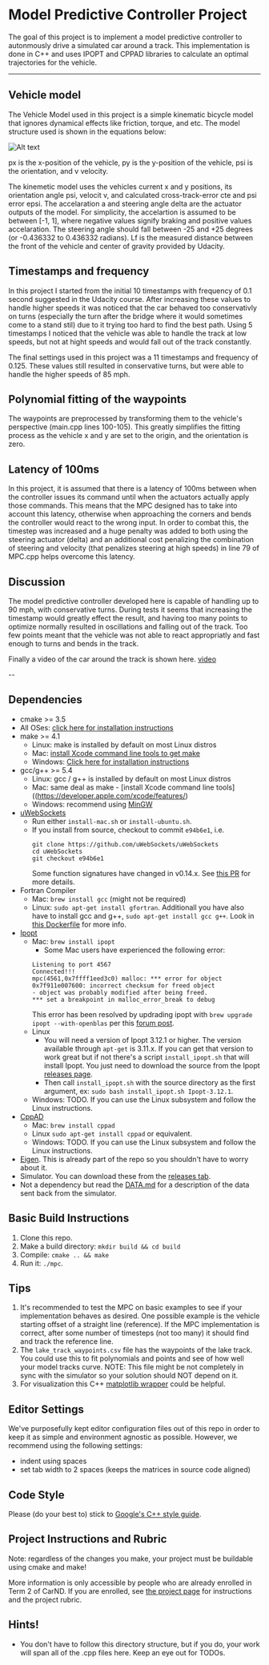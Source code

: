 # Model Predictive Controller Project
[video1]: data/mpc.mp4 "MPC @ 85mph"

The goal of this project is to implement a model predictive controller to autonmously drive a simulated car around a track. This implementation is done in C++ and uses IPOPT and CPPAD libraries to calculate an optimal trajectories for the vehicle.


---
 ## Vehicle model
 The Vehicle Model used in this project is a simple kinematic bicycle model that ignores dynamical effects like friction, torque, and etc. The model structure used is shown in the equations below:
 
![Alt text](data/modelstructure.PNG)

px is the x-position of the vehicle, py is the y-position of the vehicle, psi is the orientation, and v velocity.

The kinemetic model uses the vehicles current x and y positions, its orientation angle psi, velocit v, and calculated cross-track-error cte and psi error epsi. The accelaration a and steering angle delta are the actuator outputs of the model. For simplicity, the accelartion is assumed to be between [-1, 1], where negative values signify braking and positive values accelaration. The steering angle should fall between -25 and +25 degrees (or -0.436332 to 0.436332 radians). Lf is the measured distance between the front of the vehicle and center of gravity provided by Udacity. 

##  Timestamps and frequency 
In this project I started from the initial 10 timestamps with frequency of 0.1 second suggested in the Udacity course. After increasing these values to handle higher speeds it was noticed that the car behaved too conservativly on turns (especially the turn after the bridge where it would sometimes come to a stand stil) due to it trying too hard to find the best path. Using 5 timestamps I noticed that the vehicle was able to handle the track at low speeds, but not at hight speeds and would fall out of the track constantly. 

The final settings used in this project was a 11 timestamps and frequency of 0.125. These values still resulted in conservative turns, but were able to handle the higher speeds of 85 mph.

## Polynomial fitting of the waypoints
The waypoints are preprocessed by transforming them to the vehicle's perspective (main.cpp lines 100-105). This greatly simplifies the fitting process as the vehicle x and y are set to the origin, and the orientation is zero.

## Latency of 100ms
In this project, it is assumed that there is a latency of 100ms between when the controller issues its command until when the actuators actually apply those commands. This means that the MPC designed has to take into account this latency, otherwise when approaching the corners and bends the controller would react to the wrong input. In order to combat this, the timestep was increased and a huge penalty was added to both using the steering actuator (delta) and an additional cost penalizing the combination of steering and velocity (that penalizes steering at high speeds) in line 79 of MPC.cpp helps overcome this latency.

## Discussion
The model predictive controller developed here is capable of handling up to 90 mph, with conservative turns. During tests it seems that increasing the timestamp would greatly effect the result, and having too many points to optimize normally resulted in oscillations and falling out of the track. Too few points meant that the vehicle was not able to react appropriatly and fast enough to turns and bends in the track. 

Finally a video of the car around the track is shown here.
[video][video1]


--
## Dependencies

* cmake >= 3.5
 * All OSes: [click here for installation instructions](https://cmake.org/install/)
* make >= 4.1
  * Linux: make is installed by default on most Linux distros
  * Mac: [install Xcode command line tools to get make](https://developer.apple.com/xcode/features/)
  * Windows: [Click here for installation instructions](http://gnuwin32.sourceforge.net/packages/make.htm)
* gcc/g++ >= 5.4
  * Linux: gcc / g++ is installed by default on most Linux distros
  * Mac: same deal as make - [install Xcode command line tools]((https://developer.apple.com/xcode/features/)
  * Windows: recommend using [MinGW](http://www.mingw.org/)
* [uWebSockets](https://github.com/uWebSockets/uWebSockets)
  * Run either `install-mac.sh` or `install-ubuntu.sh`.
  * If you install from source, checkout to commit `e94b6e1`, i.e.
    ```
    git clone https://github.com/uWebSockets/uWebSockets 
    cd uWebSockets
    git checkout e94b6e1
    ```
    Some function signatures have changed in v0.14.x. See [this PR](https://github.com/udacity/CarND-MPC-Project/pull/3) for more details.
* Fortran Compiler
  * Mac: `brew install gcc` (might not be required)
  * Linux: `sudo apt-get install gfortran`. Additionall you have also have to install gcc and g++, `sudo apt-get install gcc g++`. Look in [this Dockerfile](https://github.com/udacity/CarND-MPC-Quizzes/blob/master/Dockerfile) for more info.
* [Ipopt](https://projects.coin-or.org/Ipopt)
  * Mac: `brew install ipopt`
       +  Some Mac users have experienced the following error:
       ```
       Listening to port 4567
       Connected!!!
       mpc(4561,0x7ffff1eed3c0) malloc: *** error for object 0x7f911e007600: incorrect checksum for freed object
       - object was probably modified after being freed.
       *** set a breakpoint in malloc_error_break to debug
       ```
       This error has been resolved by updrading ipopt with
       ```brew upgrade ipopt --with-openblas```
       per this [forum post](https://discussions.udacity.com/t/incorrect-checksum-for-freed-object/313433/19).
  * Linux
    * You will need a version of Ipopt 3.12.1 or higher. The version available through `apt-get` is 3.11.x. If you can get that version to work great but if not there's a script `install_ipopt.sh` that will install Ipopt. You just need to download the source from the Ipopt [releases page](https://www.coin-or.org/download/source/Ipopt/).
    * Then call `install_ipopt.sh` with the source directory as the first argument, ex: `sudo bash install_ipopt.sh Ipopt-3.12.1`. 
  * Windows: TODO. If you can use the Linux subsystem and follow the Linux instructions.
* [CppAD](https://www.coin-or.org/CppAD/)
  * Mac: `brew install cppad`
  * Linux `sudo apt-get install cppad` or equivalent.
  * Windows: TODO. If you can use the Linux subsystem and follow the Linux instructions.
* [Eigen](http://eigen.tuxfamily.org/index.php?title=Main_Page). This is already part of the repo so you shouldn't have to worry about it.
* Simulator. You can download these from the [releases tab](https://github.com/udacity/self-driving-car-sim/releases).
* Not a dependency but read the [DATA.md](./DATA.md) for a description of the data sent back from the simulator.


## Basic Build Instructions


1. Clone this repo.
2. Make a build directory: `mkdir build && cd build`
3. Compile: `cmake .. && make`
4. Run it: `./mpc`.

## Tips

1. It's recommended to test the MPC on basic examples to see if your implementation behaves as desired. One possible example
is the vehicle starting offset of a straight line (reference). If the MPC implementation is correct, after some number of timesteps
(not too many) it should find and track the reference line.
2. The `lake_track_waypoints.csv` file has the waypoints of the lake track. You could use this to fit polynomials and points and see of how well your model tracks curve. NOTE: This file might be not completely in sync with the simulator so your solution should NOT depend on it.
3. For visualization this C++ [matplotlib wrapper](https://github.com/lava/matplotlib-cpp) could be helpful.

## Editor Settings

We've purposefully kept editor configuration files out of this repo in order to
keep it as simple and environment agnostic as possible. However, we recommend
using the following settings:

* indent using spaces
* set tab width to 2 spaces (keeps the matrices in source code aligned)

## Code Style

Please (do your best to) stick to [Google's C++ style guide](https://google.github.io/styleguide/cppguide.html).

## Project Instructions and Rubric

Note: regardless of the changes you make, your project must be buildable using
cmake and make!

More information is only accessible by people who are already enrolled in Term 2
of CarND. If you are enrolled, see [the project page](https://classroom.udacity.com/nanodegrees/nd013/parts/40f38239-66b6-46ec-ae68-03afd8a601c8/modules/f1820894-8322-4bb3-81aa-b26b3c6dcbaf/lessons/b1ff3be0-c904-438e-aad3-2b5379f0e0c3/concepts/1a2255a0-e23c-44cf-8d41-39b8a3c8264a)
for instructions and the project rubric.

## Hints!

* You don't have to follow this directory structure, but if you do, your work
  will span all of the .cpp files here. Keep an eye out for TODOs.
